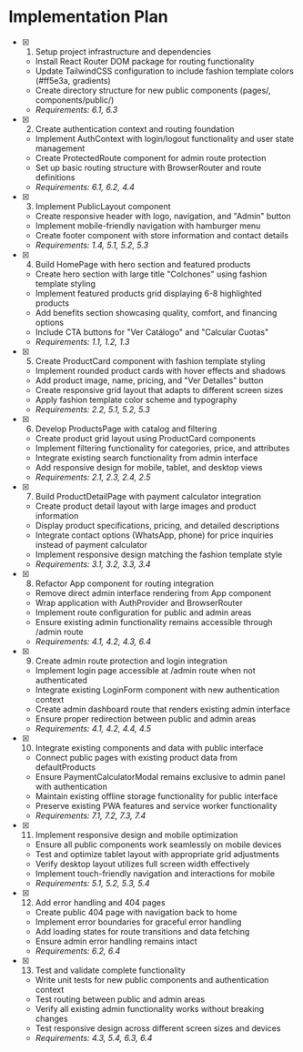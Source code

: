 # Implementation Plan

- [x] 1. Setup project infrastructure and dependencies


  - Install React Router DOM package for routing functionality
  - Update TailwindCSS configuration to include fashion template colors (#ff5e3a, gradients)
  - Create directory structure for new public components (pages/, components/public/)
  - _Requirements: 6.1, 6.3_

- [x] 2. Create authentication context and routing foundation


  - Implement AuthContext with login/logout functionality and user state management
  - Create ProtectedRoute component for admin route protection
  - Set up basic routing structure with BrowserRouter and route definitions
  - _Requirements: 6.1, 6.2, 4.4_

- [x] 3. Implement PublicLayout component


  - Create responsive header with logo, navigation, and "Admin" button
  - Implement mobile-friendly navigation with hamburger menu
  - Create footer component with store information and contact details
  - _Requirements: 1.4, 5.1, 5.2, 5.3_

- [x] 4. Build HomePage with hero section and featured products


  - Create hero section with large title "Colchones" using fashion template styling
  - Implement featured products grid displaying 6-8 highlighted products
  - Add benefits section showcasing quality, comfort, and financing options
  - Include CTA buttons for "Ver Catálogo" and "Calcular Cuotas"
  - _Requirements: 1.1, 1.2, 1.3_

- [x] 5. Create ProductCard component with fashion template styling


  - Implement rounded product cards with hover effects and shadows
  - Add product image, name, pricing, and "Ver Detalles" button
  - Create responsive grid layout that adapts to different screen sizes
  - Apply fashion template color scheme and typography
  - _Requirements: 2.2, 5.1, 5.2, 5.3_

- [x] 6. Develop ProductsPage with catalog and filtering


  - Create product grid layout using ProductCard components
  - Implement filtering functionality for categories, price, and attributes
  - Integrate existing search functionality from admin interface
  - Add responsive design for mobile, tablet, and desktop views
  - _Requirements: 2.1, 2.3, 2.4, 2.5_

- [x] 7. Build ProductDetailPage with payment calculator integration


  - Create product detail layout with large images and product information
  - Display product specifications, pricing, and detailed descriptions
  - Integrate contact options (WhatsApp, phone) for price inquiries instead of payment calculator
  - Implement responsive design matching the fashion template style
  - _Requirements: 3.1, 3.2, 3.3, 3.4_

- [x] 8. Refactor App component for routing integration


  - Remove direct admin interface rendering from App component
  - Wrap application with AuthProvider and BrowserRouter
  - Implement route configuration for public and admin areas
  - Ensure existing admin functionality remains accessible through /admin route
  - _Requirements: 4.1, 4.2, 4.3, 6.4_

- [x] 9. Create admin route protection and login integration


  - Implement login page accessible at /admin route when not authenticated
  - Integrate existing LoginForm component with new authentication context
  - Create admin dashboard route that renders existing admin interface
  - Ensure proper redirection between public and admin areas
  - _Requirements: 4.1, 4.2, 4.4, 4.5_

- [x] 10. Integrate existing components and data with public interface





  - Connect public pages with existing product data from defaultProducts
  - Ensure PaymentCalculatorModal remains exclusive to admin panel with authentication
  - Maintain existing offline storage functionality for public interface
  - Preserve existing PWA features and service worker functionality
  - _Requirements: 7.1, 7.2, 7.3, 7.4_

- [x] 11. Implement responsive design and mobile optimization



  - Ensure all public components work seamlessly on mobile devices
  - Test and optimize tablet layout with appropriate grid adjustments
  - Verify desktop layout utilizes full screen width effectively
  - Implement touch-friendly navigation and interactions for mobile
  - _Requirements: 5.1, 5.2, 5.3, 5.4_

- [x] 12. Add error handling and 404 pages


  - Create public 404 page with navigation back to home
  - Implement error boundaries for graceful error handling
  - Add loading states for route transitions and data fetching
  - Ensure admin error handling remains intact
  - _Requirements: 6.2, 6.4_

- [x] 13. Test and validate complete functionality



  - Write unit tests for new public components and authentication context
  - Test routing between public and admin areas
  - Verify all existing admin functionality works without breaking changes
  - Test responsive design across different screen sizes and devices
  - _Requirements: 4.3, 5.4, 6.3, 6.4_